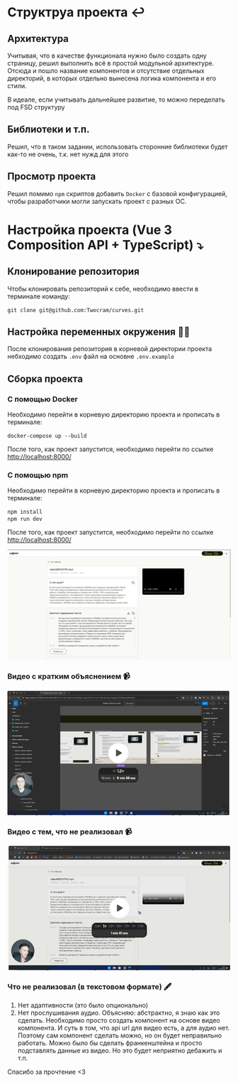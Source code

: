 # Структруа проекта :leftwards_arrow_with_hook:

## Архитектура

Учитывая, что в качестве функционала нужно было создать одну страницу, решил выполнить всё в простой модульной архитектуре. Отсюда и пошло название компонентов и отсутствие отдельных директорий, в которых отдельно вынесена логика компонента и его стили.

В идеале, если учитывать дальнейшее развитие, то можно переделать под FSD структуру

## Библиотеки и т.п.

Решил, что в таком задании, использовать сторонние библиотеки будет как-то не очень, т.к. нет нужд для этого

## Просмотр проекта

Решил помимо `npm` скриптов добавить `Docker` с базовой конфигурацией, чтобы разработчики могли запускать проект с разных ОС.

# Настройка проекта (Vue 3 Composition API + TypeScript) :arrow_heading_down:

## Клонирование репозитория

Чтобы клонировать репозиторий к себе, необходимо ввести в терминале команду:
```
git clone git@github.com:Twocram/curves.git
```

## Настройка переменных окружения :bowing_man:

После клонирования репозитория в корневой директории проекта небходимо создать `.env` файл на основне `.env.example`

## Сборка проекта

### С помощью Docker 

Необходимо перейти в корневую директорию проекта и прописать в терминале:
```
docker-compose up --build
```

После того, как проект запустится, необходимо перейти по ссылке [http://localhost:8000/](http://localhost:8000/)

### С помощью npm

Необходимо перейти в корневую директорию проекта и прописать в терминале:
```
npm install
npm run dev
```
После того, как проект запустится, необходимо перейти по ссылке [http://localhost:8000/](http://localhost:8000/)

![frame](./readme-assets/app.png?raw=true 'Запущенное приложение')

### Видео с кратким объяснением :video_camera:
[![Watch the video](./readme-assets/preview.png?raw=true)](https://www.loom.com/share/2145c145d7dd49d587eafb9b22ae3a34)

### Видео с тем, что не реализовал :video_camera:
[![Watch the video](./readme-assets/preview2.png?raw=true)](https://www.loom.com/share/5b8a9852e68c4afcb0e2b48f4601e2df)

### Что не реализовал (в текстовом формате) :fountain_pen:
1. Нет адаптивности (это было опционально)
2. Нет прослушивания аудио. Объясняю: абстрактно, я знаю как это сделать. Необходимо просто создать компонент на основе видео компонента. И суть в том, что api url для видео есть, а для аудио нет. Поэтому сам компонент сделать можно, но он будет неправильно работать. Можно было бы сделать франкенштейна и просто подставлять данные из видео. Но это будет неприятно дебажить и т.п.

Спасибо за прочтение <3